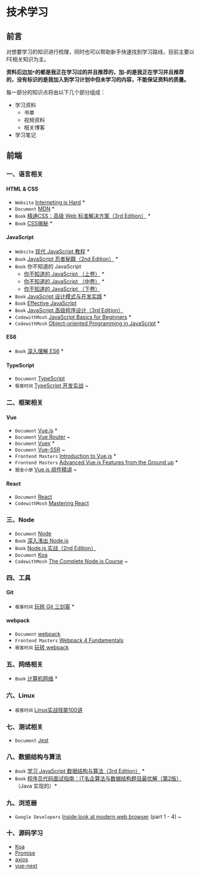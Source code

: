 # 技术学习

## 前言

对想要学习的知识进行梳理，同时也可以帮助新手快速找到学习路线，目前主要以FE相关知识为主。

**资料后边加`*`的都是我正在学习过的并且推荐的，加`~`的是我正在学习并且推荐的，没有标识的是我加入到学习计划中但未学习的内容，不能保证资料的质量。**

每一部分的知识点将由以下几个部分组成：

- 学习资料
  - 书单
  - 视频资料
  - 相关博客
- 学习笔记



## 前端

### 一、语言相关

#### HTML & CSS

- `Website`   [Interneting is Hard](https://internetingishard.com) *
- `Document`   [MDN](https://developer.mozilla.org/zh-CN/docs/Learn) *
- `Book`   [精通CSS：高级 Web 标准解决方案（3rd Edition）](https://book.douban.com/subject/30450258/) *
- `Book`   [CSS揭秘](https://book.douban.com/subject/26745943/) *



#### JavaScript

- `Website`   [现代 JavaScript 教程](https://zh.javascript.info/) *
- `Book`   [JavaScript 忍者秘籍（2nd Edition）](https://book.douban.com/subject/30143702/) *
- `Book`   你不知道的 JavaScript 
  - [你不知道的 JavaScript （上卷）](https://book.douban.com/subject/26351021/) *
  - [你不知道的 JavaScript （中卷）](https://book.douban.com/subject/26854244/) *
  - [你不知道的 JavaScript （下卷）](https://book.douban.com/subject/27620408/)
- `Book`   [JavaScript 设计模式与开发实践](https://book.douban.com/subject/26382780/) *
- `Book`   [Effective JavaScript](https://book.douban.com/subject/25786138/) 
- `Book`   [JavaScript 高级程序设计（3rd Edition）](https://book.douban.com/subject/10546125/)
- `CodewithMosh`   [JavaScript Basics for Beginners](https://codewithmosh.com/p/javascript-basics-for-beginners) *
- `CodewithMosh`   [Object-oriented Programming in JavaScript](https://codewithmosh.com/p/object-oriented-programming-in-javascript) *



#### ES6

- `Book`   [深入理解 ES6](https://book.douban.com/subject/27072230/) *



#### TypeScript

- `Document`   [TypeScript](https://www.tslang.cn)
- `极客时间`   [TypeScript 开发实战](https://time.geekbang.org/course/intro/211) ~



### 二、框架相关

#### Vue

- `Document`   [Vue.js](https://cn.vuejs.org/) *
- `Document`   [Vue Router](https://router.vuejs.org/zh/) ~
- `Document`   [Vuex](https://vuex.vuejs.org/zh/) *
- `Document`   [Vue-SSR](https://ssr.vuejs.org/zh/) ~
- `Frontend Masters`   [Introduction to Vue.js](https://frontendmasters.com/courses/vue/) *
- `Frontend Masters`   [Advanced Vue.js Features from the Ground up](https://frontendmasters.com/courses/advanced-vue/) *
- `掘金小册`   [Vue.js 组件精讲](https://juejin.im/book/5bc844166fb9a05cd676ebca) ~



#### React

- `Document` [React](https://react.docschina.org/)
- `CodewithMosh`   [Mastering React](https://codewithmosh.com/p/mastering-react)



### 三、Node

- `Document`   [Node](http://nodejs.cn/api/)
- `Book`   [深入浅出 Node.js](https://book.douban.com/subject/25768396/)
- `Book`   [Node.js 实战（2nd Edition）](https://book.douban.com/subject/30288107/)
- `Document`   [Koa](https://koa.bootcss.com)
- `CodewithMosh`   [The Complete Node.js Course](https://codewithmosh.com/p/the-complete-node-js-course) ~



### 四、工具

#### Git

- `极客时间`   [玩转 Git 三剑客](https://time.geekbang.org/course/intro/145) *



#### webpack

- `Document`   [webpack](https://www.webpackjs.com/)
- `Frontend Masters`   [Webpack 4 Fundamentals](https://frontendmasters.com/courses/webpack-fundamentals/)
- `极客时间`   [玩转 webpack](https://time.geekbang.org/course/intro/190)



### 五、网络相关

- `Book`   [计算机网络](https://book.douban.com/subject/24740558/) *



### 六、Linux

- `极客时间`   [Linux实战技能100讲](https://time.geekbang.org/course/intro/193)



### 七、测试相关

- `Document`   [Jest](https://jestjs.io/)



### 八、数据结构与算法

- `Book`   [学习 JavaScript 数据结构与算法（3rd Edition）](https://book.douban.com/subject/33441631/) *
- `Book`   [程序员代码面试指南：IT名企算法与数据结构题目最优解（第2版）](https://book.douban.com/subject/30422021/)（Java 实现的）*



### 九、浏览器

- `Google Developers`   [Inside look at modern web browser](http://developers.google.com/web/updates/2018/09/inside-browser-part1) (part 1 - 4) ~



### 十、源码学习

- [Koa](https://github.com/koajs/koa)
- [Promise](https://github.com/then/promise)
- [axios](https://github.com/axios/axios)
- [vue-next](https://github.com/vuejs/vue-next)





